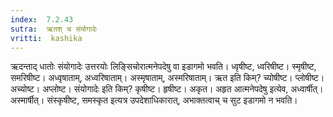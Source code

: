 ```yaml
---
index:  7.2.43
sutra:  ऋतश् च संयोगादेः
vritti:  kashika 
---
```


ऋदन्ताद् धातोः संयोगादेः उत्तरयोः लिङ्सिचोरात्मनेपदेषु वा इडागमो भवति। ध्वृषीष्ट, ध्वरिषीष्ट। स्मृषीष्ट, समरिषीष्ट। अध्वृषाताम्, अध्वरिषाताम्। अस्मृषाताम्, अस्मरिषाताम्। ऋत इति किम्? च्योषीष्ट। प्लोषीष्ट। अच्योष्ट। अप्लोष्ट। संयोगादेः इति किम्? कृषीष्ट। हृषीष्ट। अकृत। अहृत आत्मनेपदेषु इत्येव, अध्वार्षीत्। अस्मार्षीत्। संस्कृषीष्ट, समस्कृत इत्यत्र उपदेशाधिकारात्, अभाक्तत्वाच् च सुट इडागमो न भवति।

